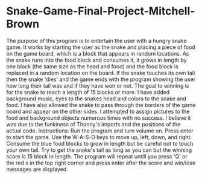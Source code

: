 # Snake-Game-Final-Project-Mitchell-Brown
The purpose of this program is to entertain the user with a hungry snake game. It works by starting the user as the snake and placing a piece of food on the game board, which is a block that appears in random locations. As the snake runs into the food block and consumes it, it grows in length by one block (the same size as the head and food) and the food block is replaced in a random location on the board. If the snake touches its own tail then the snake 'dies' and the game ends with the program showing the user how long their tail was and if they have won or not. The goal to winning is for the snake to reach a length of 15 blocks or more. I have added background music, eyes to the snakes head and colors to the snake and food. I have also allowed the snake to pass through the borders of the game board and appear on the other sides. I attempted to assign pictures to the food and background objects numerous times with no success. I believe it was due to the funkiness of Thonny's imports and the positions of the actual code.
Instructions: Run the program and turn volume on. Press enter to start the game. Use the W-A-S-D keys to move up, left, down, and right. Consume the blue food blocks to grow in length but be careful not to touch your own tail. Try to get the snake's tail as long as you can but the winning score is 15 block in length. The program will repeat untill you press 'Q' or the red x in the top right corner and press enter after the score and win/lose messages are displayed.
